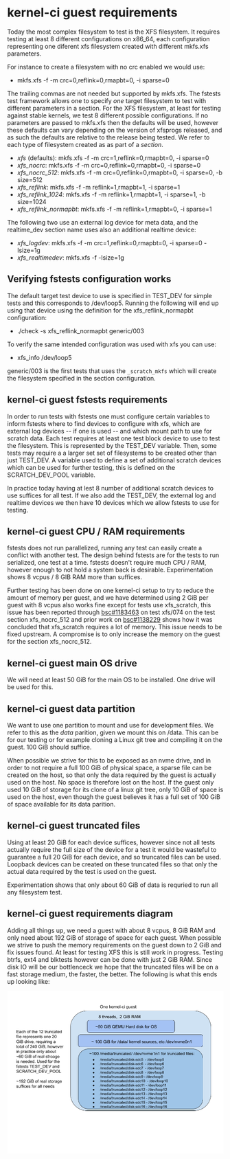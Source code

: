 # kernel-ci guest requirements

Today the most complex filesystem to test is the XFS filesystem. It requires
testing at least 8 different configurations on x86_64, each configuration
representing one diferent xfs filesystem created with different mkfs.xfs
parameters.

For instance to create a filesystem with no crc enabled we would use:

  * mkfs.xfs -f -m crc=0,reflink=0,rmapbt=0, -i sparse=0

The trailing commas are not needed but supported by mkfs.xfs. The fstests
test framework allows one to specify *one* target filesystem to
test with different parameters in a section. For the XFS filesystem, at
least for testing against stable kernels, we test 8 different possible
configurations. If no parameters are passed to mkfs.xfs then the defaults
will be used, however these defaults can vary depending on the version of
xfsprogs released, and as such the defaults are relative to the release
being tested. We refer to each type of filesystem created as as part of
a *section*.

* *xfs* (defaults): mkfs.xfs -f -m crc=1,reflink=0,rmapbt=0, -i sparse=0
* *xfs_nocrc*: mkfs.xfs -f -m crc=0,reflink=0,rmapbt=0, -i sparse=0
* *xfs_nocrc_512*: mkfs.xfs -f -m crc=0,reflink=0,rmapbt=0, -i sparse=0, -b size=512
* *xfs_reflink*: mkfs.xfs -f -m reflink=1,rmapbt=1, -i sparse=1
* *xfs_reflink_1024*: mkfs.xfs -f -m reflink=1,rmapbt=1, -i sparse=1, -b size=1024
* *xfs_reflink_normapbt*: mkfs.xfs -f -m reflink=1,rmapbt=0, -i sparse=1

The following two use an external log device for meta data, and the realtime_dev
section name uses also an additional realtime device:

* *xfs_logdev*: mkfs.xfs -f -m crc=1,reflink=0,rmapbt=0, -i sparse=0 -lsize=1g
* *xfs_realtimedev*: mkfs.xfs -f -lsize=1g

## Verifying fstests configuration works

The default target test device to use is specified in TEST_DEV for simple
tests and this corresponds to /dev/loop5. Running the following will end up
using that device using the definition for the xfs_reflink_normapbt
configuration:

 * ./check -s xfs_reflink_normapbt generic/003

To verify the same intended configuration was used with xfs you can use:

 * xfs_info /dev/loop5

generic/003 is the first tests that uses the `_scratch_mkfs` which will create
the filesystem specified in the section configuration.

## kernel-ci guest fstests requirements

In order to run tests with fstests one must configure certain variables to
inform fstests where to find devices to configure with xfs, which are external
log devices -- if one is used -- and which mount path to use for scratch data.
Each test requires at least one test block device to use to test the filesystem.
This is represented by the TEST_DEV variable. Then, some tests may require a a
larger set set of filesystems to be created other than just TEST_DEV. A variable
used to define a set of additional scratch devices which can be used for further
testing, this is defined on the SCRATCH_DEV_POOL variable.

In practice today having at lest 8 number of additional scratch devices
to use suffices for all test. If we also add the TEST_DEV, the external
log and realtime devices we then have 10 devices which we allow fstests
to use for testing.

## kernel-ci guest CPU / RAM requirements

fstests does not run parallelized, running any test can easily create a conflict
with another test. The design behind fstests are for the tests to run serialized,
one test at a time. fstests doesn't require much CPU / RAM, however enough to
not hold a system back is desirable. Experimentation shows 8 vcpus / 8 GIB RAM
more than suffices.

Further testing has been done on one kernel-ci setup to try to reduce the amount
of memory per guest, and we have determined using 2 GiB per guest with 8 vcpus
also works fine except for tests use xfs_scratch, this issue has been reported
through [bsc#1183463](https://bugzilla.suse.com/show_bug.cgi?id=1183463) on test
xfs/074 on the test section xfs_nocrc_512 and prior work on
[bsc#1138229](https://bugzilla.suse.com/show_bug.cgi?id=1138229#c17) shows
how it was concluded that xfs_scratch requires a lot of memory. This issue needs
to be fixed upstream. A compromise is to only increase the memory on the
guest for the section xfs_nocrc_512.

## kernel-ci guest main OS drive

We will need at least 50 GiB for the main OS to be installed. One drive will
be used for this.

## kernel-ci guest data partition

We want to use one partition to mount and use for development files. We refer
to this as the *data* parition, given we mount this on /data. This can be for
our testing or for example cloning a Linux git tree and compiling it on the
guest. 100 GiB should suffice.

When possible we strive for this to be exposed as an nvme drive, and in order
to not require a full 100 GiB of physical space, a sparse file can be created
on the host, so that only the data required by the guest is actually used
on the host. No space is therefore lost on the host. If the guest only used
10 GiB of storage for its clone of a linux git tree, only 10 GiB of space
is used on the host, even though the guest believes it has a full set of
100 GiB of space available for its data parition.

## kernel-ci guest truncated files

Using at least 20 GiB for each device suffices, however since not all tests
actually require the full size of the device for a test it would be wasteful
to guarantee a full 20 GiB for each device, and so truncated files can be used.
Loopback devices can be created on these truncated files so that only the actual
data required by the test is used on the guest.

Experimentation shows that only about 60 GiB of data is requried to run all
any filesystem test.

## kernel-ci guest requirements diagram

Adding all things up, we need a guest with about 8 vcpus, 8 GiB RAM and only
need about 192 GiB of storage of space for each guest. When possible we strive
to push the memory requirements on the guest down to 2 GiB and fix issues
found. At least for testing XFS this is still work in progress. Testing btrfs,
ext4 and blktests however can be done with just 2 GiB RAM. Since disk IO
will be our bottlenceck we hope that the truncated files will be on a fast
storage medium, the faster, the better. The following is what this ends up
looking like:

![kernel-ci-guest](/images/kernel-ci-guest-v3.png)
